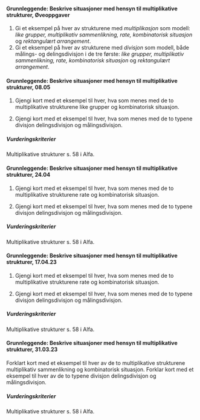 #### Grunnleggende: Beskrive situasjoner med hensyn til multiplikative strukturer,  Øveoppgaver

1. Gi et eksempel på hver av strukturene med _multiplikasjon_ som modell: _like grupper, multiplikativ sammenlikning, rate, kombinatorisk situasjon_ og _rektangulært arrangement_.
2. Gi et eksempel på hver av strukturene med _divisjon_ som modell, både målings- og delingsdivisjon i de tre første: _like grupper, multiplikativ sammenlikning, rate, kombinatorisk situasjon_ og _rektangulært arrangement_.


#### Grunnleggende: Beskrive situasjoner med hensyn til multiplikative strukturer,  08.05

1. Gjengi kort med et eksempel til hver, hva som menes med de to multiplikative strukturene like grupper og kombinatorisk situasjon.

2. Gjengi kort med et eksempel til hver, hva som menes med de to typene divisjon delingsdivisjon og målingsdivisjon.

##### Vurderingskriterier

Multiplikative strukturer s. 58 i Alfa.

#### Grunnleggende: Beskrive situasjoner med hensyn til multiplikative strukturer,  24.04

1. Gjengi kort med et eksempel til hver, hva som menes med de to multiplikative strukturene rate og kombinatorisk situasjon.

2. Gjengi kort med et eksempel til hver, hva som menes med de to typene divisjon delingsdivisjon og målingsdivisjon.

##### Vurderingskriterier

Multiplikative strukturer s. 58 i Alfa.

#### Grunnleggende: Beskrive situasjoner med hensyn til multiplikative strukturer,  17.04.23

1. Gjengi kort med et eksempel til hver, hva som menes med de to multiplikative strukturene rate og kombinatorisk situasjon.

2. Gjengi kort med et eksempel til hver, hva som menes med de to typene divisjon delingsdivisjon og målingsdivisjon.

##### Vurderingskriterier

Multiplikative strukturer s. 58 i Alfa.

#### Grunnleggende: Beskrive situasjoner med hensyn til multiplikative strukturer,  31.03.23

Forklart kort med et eksempel til hver av de to multiplikative strukturene multiplikativ sammenlikning og kombinatorisk situasjon.
Forklar kort med et eksempel til hver av de to typene divisjon delingsdivisjon og målingsdivisjon.

##### Vurderingskriterier

Multiplikative strukturer s. 58 i Alfa.

